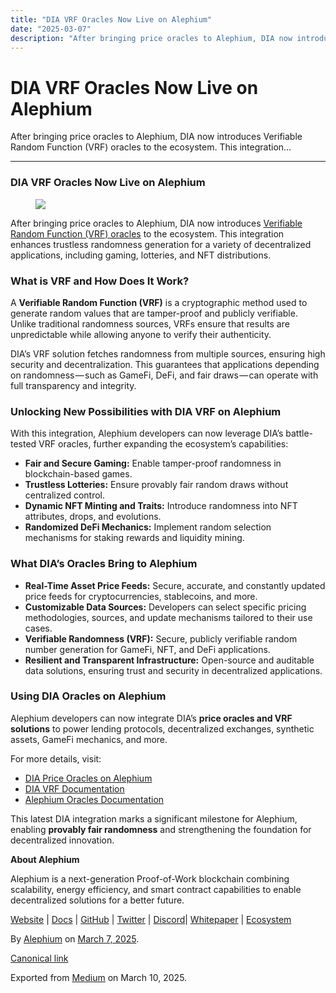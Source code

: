 ```yaml
---
title: "DIA VRF Oracles Now Live on Alephium"
date: "2025-03-07"
description: "After bringing price oracles to Alephium, DIA now introduces Verifiable Random Function (VRF) oracles to the ecosystem. This integration…"
---
```


<div>

# DIA VRF Oracles Now Live on Alephium

</div>

<div class="section p-summary" field="subtitle">

After bringing price oracles to Alephium, DIA now introduces Verifiable Random Function (VRF) oracles to the ecosystem. This integration…

</div>

<div class="section e-content" field="body">

<div id="0b31" class="section section section--body section--first section--last">

<div class="section-divider">

------------------------------------------------------------------------

</div>

<div class="section-content">

<div class="section-inner sectionLayout--insetColumn">

### **DIA VRF Oracles Now Live on Alephium**

<figure id="4870" class="graf graf--figure graf-after--h3">
<img src="https://cdn-images-1.medium.com/max/800/1*uroKLDeARrYrKxRQbp4bCw.png" class="graf-image" data-image-id="1*uroKLDeARrYrKxRQbp4bCw.png" data-width="1240" data-height="610" data-is-featured="true" />
</figure>

After bringing price oracles to Alephium, DIA now introduces <a href="https://docs.alephium.org/infrastructure/Oracles/#randomness-oracles" class="markup--anchor markup--p-anchor" data-href="https://docs.alephium.org/infrastructure/Oracles/#randomness-oracles" rel="noopener" target="_blank">Verifiable Random Function (VRF) oracles</a> to the ecosystem. This integration enhances trustless randomness generation for a variety of decentralized applications, including gaming, lotteries, and NFT distributions.

### What is VRF and How Does It Work?

A **Verifiable Random Function (VRF)** is a cryptographic method used to generate random values that are tamper-proof and publicly verifiable. Unlike traditional randomness sources, VRFs ensure that results are unpredictable while allowing anyone to verify their authenticity.

DIA’s VRF solution fetches randomness from multiple sources, ensuring high security and decentralization. This guarantees that applications depending on randomness — such as GameFi, DeFi, and fair draws — can operate with full transparency and integrity.

### Unlocking New Possibilities with DIA VRF on Alephium

With this integration, Alephium developers can now leverage DIA’s battle-tested VRF oracles, further expanding the ecosystem’s capabilities:

- <span id="6e71">**Fair and Secure Gaming:** Enable tamper-proof randomness in blockchain-based games.</span>
- <span id="1808">**Trustless Lotteries:** Ensure provably fair random draws without centralized control.</span>
- <span id="4644">**Dynamic NFT Minting and Traits:** Introduce randomness into NFT attributes, drops, and evolutions.</span>
- <span id="c17e">**Randomized DeFi Mechanics:** Implement random selection mechanisms for staking rewards and liquidity mining.</span>

### What DIA’s Oracles Bring to Alephium

- <span id="2a8a">**Real-Time Asset Price Feeds:** Secure, accurate, and constantly updated price feeds for cryptocurrencies, stablecoins, and more.</span>
- <span id="7abd">**Customizable Data Sources:** Developers can select specific pricing methodologies, sources, and update mechanisms tailored to their use cases.</span>
- <span id="2757">**Verifiable Randomness (VRF):** Secure, publicly verifiable random number generation for GameFi, NFT, and DeFi applications.</span>
- <span id="0c11">**Resilient and Transparent Infrastructure:** Open-source and auditable data solutions, ensuring trust and security in decentralized applications.</span>

### Using DIA Oracles on Alephium

Alephium developers can now integrate DIA’s **price oracles and VRF solutions** to power lending protocols, decentralized exchanges, synthetic assets, GameFi mechanics, and more.

For more details, visit:

- <span id="b49f"><a href="https://www.diadata.org/blog/post/dia-price-oracles-alephium-mainnet/" class="markup--anchor markup--li-anchor" data-href="https://www.diadata.org/blog/post/dia-price-oracles-alephium-mainnet/" rel="noopener" target="_blank">DIA Price Oracles on Alephium</a></span>
- <span id="005e"><a href="https://www.diadata.org/onchain-randomness/" class="markup--anchor markup--li-anchor" data-href="https://www.diadata.org/onchain-randomness/" rel="noopener" target="_blank">DIA VRF Documentation</a></span>
- <span id="1adb"><a href="https://docs.alephium.org/infrastructure/Oracles/" class="markup--anchor markup--li-anchor" data-href="https://docs.alephium.org/infrastructure/Oracles/" rel="noopener" target="_blank">Alephium Oracles Documentation</a></span>

This latest DIA integration marks a significant milestone for Alephium, enabling **provably fair randomness** and strengthening the foundation for decentralized innovation.

**About Alephium**

Alephium is a next-generation Proof-of-Work blockchain combining scalability, energy efficiency, and smart contract capabilities to enable decentralized solutions for a better future.

<a href="https://alephium.org/" class="markup--anchor markup--p-anchor" data-href="https://alephium.org/" rel="noopener" target="_blank">Website</a> \| <a href="https://docs.alephium.org/" class="markup--anchor markup--p-anchor" data-href="https://docs.alephium.org/" rel="noopener" target="_blank">Docs</a> \| <a href="https://github.com/alephium" class="markup--anchor markup--p-anchor" data-href="https://github.com/alephium" rel="noopener" target="_blank">GitHub</a> \| <a href="https://twitter.com/alephium" class="markup--anchor markup--p-anchor" data-href="https://twitter.com/alephium" rel="noopener" target="_blank">Twitter</a> \| <a href="https://alephium.org/Discord" class="markup--anchor markup--p-anchor" data-href="https://alephium.org/Discord" rel="noopener" target="_blank">Discord</a>\| <a href="https://github.com/alephium/white-paper" class="markup--anchor markup--p-anchor" data-href="https://github.com/alephium/white-paper" rel="noopener" target="_blank">Whitepaper</a> \| <a href="https://www.alph.land/" class="markup--anchor markup--p-anchor" data-href="https://www.alph.land/" rel="noopener" target="_blank">Ecosystem</a>

</div>

</div>

</div>

</div>

By <a href="https://medium.com/@alephium" class="p-author h-card">Alephium</a> on [March 7, 2025](https://medium.com/p/3837118a92f9).

<a href="https://medium.com/@alephium/dia-vrf-oracles-now-live-on-alephium-3837118a92f9" class="p-canonical">Canonical link</a>

Exported from [Medium](https://medium.com) on March 10, 2025.
